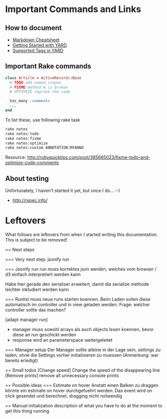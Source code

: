 Important Commands and Links
============================

How to document
---------------

* [Markdown Cheatsheet](https://github.com/adam-p/markdown-here/wiki/Markdown-Cheatsheet)
* [Getting Started with YARD](https://github.com/lsegal/yard/wiki/GettingStarted)
* [Supported Tags in YARD](http://www.rubydoc.info/gems/yard/file/docs/Tags.md)


Important Rake commands
-----------------------

```ruby
class Article < ActiveRecord::Base
  # TODO add named_scopes
  # FIXME method A is broken
  # OPTIMIZE improve the code

  has_many :comments
  ...
end
```

To list these, use following rake task

```sh
rake notes
rake notes:todo
rake notes:fixme
rake notes:optimize
rake notes:custom ANNOTATION:MYANNO
```

Resource: http://rubyquicktips.com/post/385665023/fixme-todo-and-optimize-code-comments

About testing
-------------

Unfortunately, I haven't started it yet, but once I do... :-)

* http://rspec.info/


Leftovers
=========

What follows are leftovers from when I started writing this documentation. 
This is subject to be removed!

== Next steps

=== Very next step: jsonify run

=== Jsonify run
run muss korrektes json werden, welches vom browser / d3 einfach interpretiert werden kann

Habe hier gerade den serializer erweitert, damit die serialize methode leichter inkludiert werden kann

=== Runlist 
muss neue runs starten koennen. Beim Laden sollen diese automatisch im controller und in view geladen werden. Frage: welcher controller sollte das machen?

[adapt manager run] 
  * manager muss sowohl arrays als auch objects lesen koennen, bevor diese an run geschickt werden
  * response wird an parameterspace weitergeleitet

=== Manager setup
Der Manager sollte alleine in der Lage sein, settings zu laden, ohne die Settings vorher initialisieren zu muessen (Anmerkung: war bereits erledigt)

== Small todos
[Change speed] Change the speed of the disappearing line
[Remove prints] remove all unnecessary console prints

== Possible ideas
=== Estimate on hover
Anstatt einen Balken zu draggen könnte ein estimate on hover durchgefuehrt werden. Das event wird on click gesendet und berechnet, dragging nicht notwendig

== Manual initialization 
description of what you have to do at the moment to get this thing running